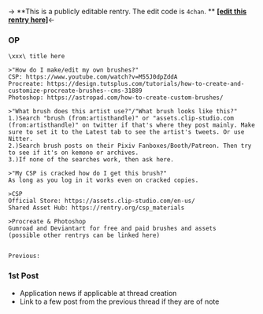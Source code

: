 -> **This is a publicly editable rentry. The edit code is `4chan`. **
[**[edit this rentry here]**](https://rentry.org/gq3wh/edit)<-
### OP
`\xxx\ title here`
```
>"How do I make/edit my own brushes?"
CSP: https://www.youtube.com/watch?v=M55J0dpZddA
Procreate: https://design.tutsplus.com/tutorials/how-to-create-and-customize-procreate-brushes--cms-31889
Photoshop: https://astropad.com/how-to-create-custom-brushes/

>"What brush does this artist use?"/"What brush looks like this?"
1.)Search "brush (from:artisthandle)" or "assets.clip-studio.com (from:artisthandle)" on twitter if that's where they post mainly. Make sure to set it to the Latest tab to see the artist's tweets. Or use Nitter.
2.)Search brush posts on their Pixiv Fanboxes/Booth/Patreon. Then try to see if it's on kemono or archives.
3.)If none of the searches work, then ask here.

>"My CSP is cracked how do I get this brush?"
As long as you log in it works even on cracked copies.

>CSP 
Official Store: https://assets.clip-studio.com/en-us/
Shared Asset Hub: https://rentry.org/csp_materials

>Procreate & Photoshop
Gumroad and Deviantart for free and paid brushes and assets
(possible other rentrys can be linked here)


Previous: 
```

### 1st Post
- Application news if applicable at thread creation
- Link to a few post from the previous thread if they are of note